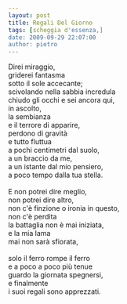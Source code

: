 ```yaml
---
layout: post
title: Regali Del Giorno
tags: [scheggia d'essenza,]
date: 2009-09-29 22:07:00
author: pietro
---
```

Direi miraggio,<br/>griderei fantasma<br/>sotto il sole accecante;<br/>scivolando nella sabbia incredula<br/>chiudo gli occhi e sei ancora qui,<br/>in ascolto,<br/>la sembianza<br/>e il terrore di apparire,<br/>perdono di gravità<br/>e tutto fluttua<br/>a pochi centimetri dal suolo,<br/>a un braccio da me,<br/>a un istante dal mio pensiero,<br/>a poco tempo dalla tua stella.<br/><br/>E non potrei dire meglio,<br/>non potrei dire altro,<br/>non c'è finzione o ironia in questo,<br/>non c'è perdita<br/>la battaglia non è mai iniziata,<br/>e la mia lama<br/>mai non sarà sfiorata,<br/><br/>solo il ferro rompe il ferro<br/>e a poco a poco più tenue<br/>guardo la giornata spegnersi,<br/>e finalmente<br/>i suoi regali sono apprezzati.
